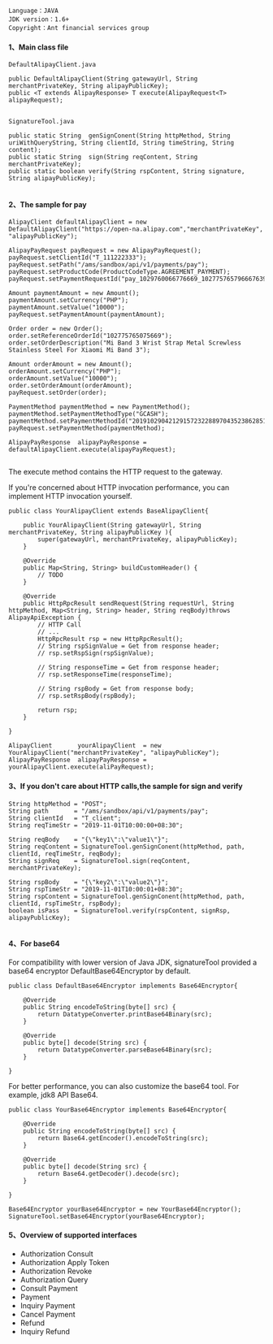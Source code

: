 ```
Language：JAVA  
JDK version：1.6+  
Copyright：Ant financial services group  
```
  
   
#### 1、Main class file  
```
DefaultAlipayClient.java  

public DefaultAlipayClient(String gatewayUrl, String merchantPrivateKey, String alipayPublicKey);  
public <T extends AlipayResponse> T execute(AlipayRequest<T> alipayRequest);  
  
```
  
``` 
SignatureTool.java 

public static String  genSignConent(String httpMethod, String uriWithQueryString, String clientId, String timeString, String content);
public static String  sign(String reqContent, String merchantPrivateKey);  
public static boolean verify(String rspContent, String signature, String alipayPublicKey); 
 
```
  
#### 2、The sample for pay  
  
```
AlipayClient defaultAlipayClient = new DefaultAlipayClient("https://open-na.alipay.com","merchantPrivateKey", "alipayPublicKey");  
  
AlipayPayRequest payRequest = new AlipayPayRequest();  
payRequest.setClientId("T_111222333"); 
payRequest.setPath("/ams/sandbox/api/v1/payments/pay"); 
payRequest.setProductCode(ProductCodeType.AGREEMENT_PAYMENT);  
payRequest.setPaymentRequestId("pay_1029760066776669_102775765796667639");  
  
Amount paymentAmount = new Amount();  
paymentAmount.setCurrency("PHP");  
paymentAmount.setValue("10000");  
payRequest.setPaymentAmount(paymentAmount);  
  
Order order = new Order();  
order.setReferenceOrderId("102775765075669");  
order.setOrderDescription("Mi Band 3 Wrist Strap Metal Screwless Stainless Steel For Xiaomi Mi Band 3");

Amount orderAmount = new Amount();
orderAmount.setCurrency("PHP");
orderAmount.setValue("10000");       
order.setOrderAmount(orderAmount);  
payRequest.setOrder(order);  
  
PaymentMethod paymentMethod = new PaymentMethod();  
paymentMethod.setPaymentMethodType("GCASH");  
paymentMethod.setPaymentMethodId("20191029042129157232288970435238628515579670ClupeQXzXu");  
payRequest.setPaymentMethod(paymentMethod);  
  
AlipayPayResponse  alipayPayResponse = defaultAlipayClient.execute(alipayPayRequest);  
  
```  
  
  
The execute method contains the HTTP request to the gateway. 

If you're concerned about HTTP invocation performance, you can implement HTTP invocation yourself.
 
```
public class YourAlipayClient extends BaseAlipayClient{

    public YourAlipayClient(String gatewayUrl, String merchantPrivateKey, String alipayPublicKey ){
        super(gatewayUrl, merchantPrivateKey, alipayPublicKey);
    }

    @Override
    public Map<String, String> buildCustomHeader() {
        // TODO 
    }

    @Override
    public HttpRpcResult sendRequest(String requestUrl, String httpMethod, Map<String, String> header, String reqBody)throws AlipayApiException {  
        // HTTP Call
        // ...
        HttpRpcResult rsp = new HttpRpcResult();
        // String rspSignValue = Get from response header;
        // rsp.setRspSign(rspSignValue);
        
        // String responseTime = Get from response header;
        // rsp.setResponseTime(responseTime);
        
        // String rspBody = Get from response body;
        // rsp.setRspBody(rspBody);
        
        return rsp;
    }
    
}

AlipayClient       yourAlipayClient  = new YourAlipayClient("merchantPrivateKey", "alipayPublicKey");  
AlipayPayResponse  alipayPayResponse = yourAlipayClient.execute(aliPayRequest);  

```
  
#### 3、If you don't care about HTTP calls,the sample for sign and verify  
```  
String httpMethod = "POST";
String path       = "/ams/sandbox/api/v1/payments/pay";
String clientId   = "T_client";
String reqTimeStr = "2019-11-01T10:00:00+08:30";

String reqBody    = "{\"key1\":\"value1\"}";
String reqContent = SignatureTool.genSignConent(httpMethod, path, clientId, reqTimeStr, reqBody);
String signReq    = SignatureTool.sign(reqContent, merchantPrivateKey);  
  
String rspBody    = "{\"key2\":\"value2\"}";
String rspTimeStr = "2019-11-01T10:00:01+08:30";
String rspContent = SignatureTool.genSignConent(httpMethod, path, clientId, rspTimeStr, rspBody);
boolean isPass    = SignatureTool.verify(rspContent, signRsp, alipayPublicKey);
  
```
  
#### 4、For base64  

For compatibility with lower version of Java JDK, signatureTool provided a base64 encryptor DefaultBase64Encryptor by default. 

```
public class DefaultBase64Encryptor implements Base64Encryptor{

    @Override
    public String encodeToString(byte[] src) {
        return DatatypeConverter.printBase64Binary(src);
    }

    @Override
    public byte[] decode(String src) {
        return DatatypeConverter.parseBase64Binary(src);
    }

}

```  

For better performance, you can also customize the base64 tool. For example, jdk8 API Base64.

  
```
public class YourBase64Encryptor implements Base64Encryptor{

    @Override
    public String encodeToString(byte[] src) {
        return Base64.getEncoder().encodeToString(src);
    }

    @Override
    public byte[] decode(String src) {
        return Base64.getDecoder().decode(src);
    }
    
}

Base64Encryptor yourBase64Encryptor = new YourBase64Encryptor();
SignatureTool.setBase64Encryptor(yourBase64Encryptor);

```


#### 5、Overview of supported interfaces  
* Authorization Consult  
* Authorization Apply Token  
* Authorization Revoke  
* Authorization Query  
* Consult Payment  
* Payment  
* Inquiry Payment
* Cancel Payment
* Refund
* Inquiry Refund  




